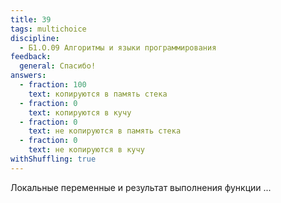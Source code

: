 ```yaml
---
title: 39
tags: multichoice
discipline:
  - Б1.О.09 Алгоритмы и языки программирования
feedback:
  general: Спасибо!
answers:
  - fraction: 100
    text: копируются в память стека
  - fraction: 0
    text: копируются в кучу
  - fraction: 0
    text: не копируются в память стека
  - fraction: 0
    text: не копируются в кучу
withShuffling: true
---
```


Локальные переменные и результат выполнения функции ...